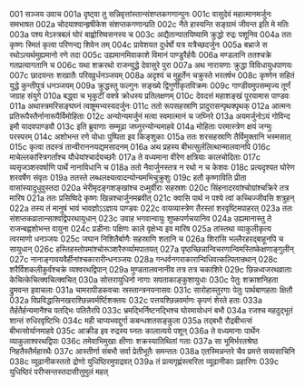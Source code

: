 001  सञ्जय उवाच
001a दृष्ट्वा तु सन्निवृत्तांस्तान्संशप्तकगणान्पुनः
001c वासुदेवं महात्मानमर्जुनः समभाषत
002a चोदयाश्वान्हृषीकेश संशप्तकगणान्प्रति
002c नैते हास्यन्ति सङ्ग्रामं जीवन्त इति मे मतिः
003a पश्य मेऽस्त्रबलं घोरं बाह्वोरिष्वसनस्य च
003c अद्यैतान्पातयिष्यामि क्रुद्धो रुद्रः पशूनिव
004a ततः कृष्णः स्मितं कृत्वा परिणन्द्य शिवेन तम्
004c प्रावेशयत दुर्धर्षो यत्र यत्रैच्छदर्जुनः
005a बभ्राजे स रथोऽत्यर्थमुह्यमानो रणे तदा
005c उह्यमानमिवाकाशे विमानं पाण्डुरैर्हयैः
006a मण्डलानि ततश्चक्रे गतप्रत्यागतानि च
006c यथा शक्ररथो राजन्युद्धे देवासुरे पुरा
007a अथ नारायणाः क्रुद्धा विविधायुधपाणयः
007c छादयन्तः शरव्रातैः परिवव्रुर्धनञ्जयम्
008a अदृश्यं च मुहूर्तेन चक्रुस्ते भरतर्षभ
008c कृष्णेन सहितं युद्धे कुन्तीपुत्रं धनञ्जयम्
009a क्रुद्धस्तु फल्गुनः सङ्ख्ये द्विगुणीकृतविक्रमः
009c गाण्डीवमुपसम्मृज्य तूर्णं जग्राह संयुगे
010a बद्ध्वा च भृकुटीं वक्त्रे क्रोधस्य प्रतिलक्षणम्
010c देवदत्तं महाशङ्खं पूरयामास पाण्डवः
011a अथास्त्रमरिसङ्घघ्नं त्वाष्ट्रमभ्यस्यदर्जुनः
011c ततो रूपसहस्राणि प्रादुरासन्पृथक्पृथक्
012a आत्मनः प्रतिरूपैस्तैर्नानारूपैर्विमोहिताः
012c अन्योन्यमर्जुनं मत्वा स्वमात्मानं च जघ्निरे
013a अयमर्जुनोऽयं गोविन्द इमौ यादवपाण्डवौ
013c इति ब्रुवाणाः सम्मूढा जघ्नुरन्योन्यमाहवे
014a मोहिताः परमास्त्रेण क्षयं जग्मुः परस्परम्
014c अशोभन्त रणे योधाः पुष्पिता इव किङ्शुकाः
015a ततः शरसहस्राणि तैर्विमुक्तानि भस्मसात्
015c कृत्वा तदस्त्रं तान्वीराननयद्यमसादनम्
016a अथ प्रहस्य बीभत्सुर्ललित्थान्मालवानपि
016c माचेल्लकांस्त्रिगर्तांश्च यौधेयांश्चार्दयच्छरैः
017a ते वध्यमाना वीरेण क्षत्रियाः कालचोदिताः
017c व्यसृजञ्शरवर्षाणि पार्थे नानाविधानि च
018a ततो नैवार्जुनस्तत्र न रथो न च केशवः
018c प्रत्यदृश्यत घोरेण शरवर्षेण संवृतः
019a ततस्ते लब्धलक्ष्यत्वादन्योन्यमभिचुक्रुशुः
019c हतौ कृष्णाविति प्रीता वासांस्यादुधुवुस्तदा
020a भेरीमृदङ्गशङ्खांश्च दध्मुर्वीराः सहस्रशः
020c सिंहनादरवांश्चोग्रांश्चक्रिरे तत्र मारिष
021a ततः प्रसिष्विदे कृष्णः खिन्नश्चार्जुनमब्रवीत्
021c क्वासि पार्थ न पश्ये त्वां कच्चिज्जीवसि शत्रुहन्
022a तस्य तं मानुषं भावं भावज्ञोऽऽज्ञाय पाण्डवः
022c वायव्यास्त्रेण तैरस्तां शरवृष्टिमपाहरत्
023a ततः संशप्तकव्रातान्साश्वद्विपरथायुधान्
023c उवाह भगवान्वायुः शुष्कपर्णचयानिव
024a उह्यमानास्तु ते राजन्बह्वशोभन्त वायुना
024c प्रडीनाः पक्षिणः काले वृक्षेभ्य इव मारिष
025a तांस्तथा व्याकुलीकृत्य त्वरमाणो धनञ्जयः
025c जघान निशितैर्बाणैः सहस्राणि शतानि च
026a शिरांसि भल्लैरहरद्बाहूनपि च सायुधान्
026c हस्तिहस्तोपमांश्चोरूञ्शरैरुर्व्यामपातयत्
027a पृष्ठच्छिन्नान्विचरणान्विमस्तिष्केक्षणाङ्गुलीन्
027c नानाङ्गावयवैर्हीनांश्चकारारीन्धनञ्जयः
028a गन्धर्वनगराकारान्विधिवत्कल्पितान्रथान्
028c शरैर्विशकलीकुर्वंश्चक्रे व्यश्वरथद्विपान्
029a मुण्डतालवनानीव तत्र तत्र चकाशिरे
029c छिन्नध्वजरथव्राताः केचित्केचित्क्वचित्क्वचित्
030a सोत्तरायुधिनो नागाः सपताकाङ्कुशायुधाः
030c पेतुः शक्राशनिहता द्रुमवन्त इवाचलाः
031a चामरापीडकवचाः स्रस्तान्त्रनयनासवः
031c सारोहास्तुरगाः पेतुः पार्थबाणहताः क्षितौ
032a विप्रविद्धासिनखराश्छिन्नवर्मर्ष्टिशक्तयः
032c पत्तयश्छिन्नवर्माणः कृपणं शेरते हताः
033a तैर्हतैर्हन्यमानैश्च पतद्भिः पतितैरपि
033c भ्रमद्भिर्निष्टनद्भिश्च घोरमायोधनं बभौ
034a रजश्च महदुद्भूतं शान्तं रुधिरवृष्टिभिः
034c मही चाप्यभवद्दुर्गा कबन्धशतसङ्कुला
035a तद्बभौ रौद्रबीभत्सं बीभत्सोर्यानमाहवे
035c आक्रीड इव रुद्रस्य घ्नतः कालात्यये पशून्
036a ते वध्यमानाः पार्थेन व्याकुलाश्वरथद्विपाः
036c तमेवाभिमुखाः क्षीणाः शक्रस्यातिथितां गताः
037a सा भूमिर्भरतश्रेष्ठ निहतैस्तैर्महारथैः
037c आस्तीर्णा संबभौ सर्वा प्रेतीभूतैः समन्ततः
038a एतस्मिन्नन्तरे चैव प्रमत्ते सव्यसाचिनि
038c व्यूढानीकस्ततो द्रोणो युधिष्ठिरमुपाद्रवत्
039a तं प्रत्यगृह्णंस्त्वरिता व्यूढानीकाः प्रहारिणः
039c युधिष्ठिरं परीप्सन्तस्तदासीत्तुमुलं महत्

